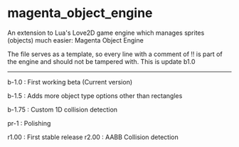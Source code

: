 # magenta_object_engine
An extension to Lua's Love2D game engine which manages sprites (objects) much easier: Magenta Object Engine

The file serves as a template, so every line with a comment of !! is part of the engine and should not be tampered with.
This is update b1.0

------------------------------------------
b-1.0 : First working beta (Current version) 

b-1.5 : Adds more object type options other than rectangles 

b-1.75 : Custom 1D collision detection 

pr-1 : Polishing

r1.00 : First stable release
r2.00 : AABB Collision detection
